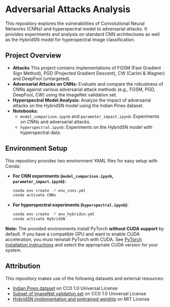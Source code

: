 # Adversarial Attacks Analysis

This repository explores the vulnerabilities of Convolutional Neural Networks (CNNs) and hyperspectral model to adversarial attacks. It provides experiments and analysis on standard CNN architectures as well as the HybridSN model for hyperspectral image classification.

## Project Overview
- **Attacks** This project contains implementations of FGSM (Fast Gradient Sign Method), PGD (Projected Gradient Descent), CW (Carlini & Wagner) and DeepFool (untargeted).
- **Adversarial Attacks on CNNs:** Evaluate and compare the robustness of CNNs against various adversarial attack methods (e.g., FGSM, PGD, DeepFool, CW) using the ImageNet validation set.
- **Hyperspectral Model Analysis:** Analyze the impact of adversarial attacks on the HybridSN model using the Indian Pines dataset.
- **Notebooks:**
  - `model_comparison.ipynb` and `parameter_impact.ipynb`: Experiments on CNNs and adversarial attacks.
  - `hyperspectral.ipynb`: Experiments on the HybridSN model with hyperspectral data.

## Environment Setup

This repository provides two environment YAML files for easy setup with Conda:

- **For CNN experiments (`model_comparison.ipynb`, `parameter_impact.ipynb`):**
  ```sh
  conda env create -f env_cnns.yml
  conda activate CNNs
  ```
- **For hyperspectral experiments (`hyperspectral.ipynb`):**
  ```sh
  conda env create -f env_hybridsn.yml
  conda activate HybridSN
  ```

**Note:**
The provided environments install PyTorch **without CUDA support** by default. If you have a compatible GPU and want to enable CUDA acceleration, you must reinstall PyTorch with CUDA. See [PyTorch installation instructions](https://pytorch.org/get-started/locally/) and select the appropriate CUDA version for your system.

## Attribution

This repository makes use of the following datasets and external resources:
- [Indian Pines dataset](https://www.ehu.eus/ccwintco/index.php?title=Hyperspectral_Remote_Sensing_Scenes#Indian_Pines) on CC0 1.0 Universal License
- [Subset of ImageNet validation set](https://www.kaggle.com/datasets/titericz/imagenet1k-val) on CC0 1.0 Universal License 
- [HybridSN implementation and pretrained weights](https://github.com/Pancakerr/HybridSN) on MIT License
